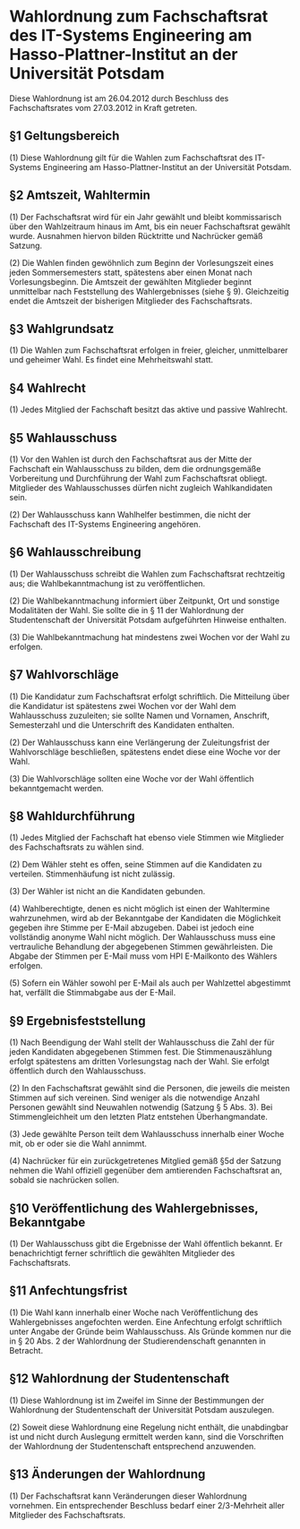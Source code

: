 # Wahlordnung zum Fachschaftsrat des IT-Systems Engineering am Hasso-Plattner-Institut an der Universität Potsdam

Diese Wahlordnung ist am 26.04.2012 durch Beschluss des Fachschaftsrates vom 27.03.2012 in Kraft getreten.



## §1 Geltungsbereich

(1) Diese Wahlordnung gilt für die Wahlen zum Fachschaftsrat des IT-Systems Engineering am Hasso-Plattner-Institut an der Universität Potsdam.


## §2 Amtszeit, Wahltermin

(1) Der Fachschaftsrat wird für ein Jahr gewählt und bleibt kommissarisch über den Wahlzeitraum hinaus im Amt, bis ein neuer Fachschaftsrat gewählt wurde. Ausnahmen hiervon bilden Rücktritte und Nachrücker gemäß Satzung.

(2) Die Wahlen finden gewöhnlich zum Beginn der Vorlesungszeit eines jeden Sommersemesters statt, spätestens aber einen Monat nach Vorlesungsbeginn. Die Amtszeit der gewählten Mitglieder beginnt unmittelbar nach Feststellung des Wahlergebnisses (siehe § 9). Gleichzeitig endet die Amtszeit der bisherigen Mitglieder des Fachschaftsrats.


## §3 Wahlgrundsatz

(1) Die Wahlen zum Fachschaftsrat erfolgen in freier, gleicher, unmittelbarer und geheimer Wahl. Es findet eine Mehrheitswahl statt.


## §4 Wahlrecht

(1) Jedes Mitglied der Fachschaft besitzt das aktive und passive Wahlrecht.


## §5 Wahlausschuss

(1) Vor den Wahlen ist durch den Fachschaftsrat aus der Mitte der Fachschaft ein Wahlausschuss zu bilden, dem die ordnungsgemäße Vorbereitung und Durchführung der Wahl zum Fachschaftsrat obliegt. Mitglieder des Wahlausschusses dürfen nicht zugleich Wahlkandidaten sein.

(2) Der Wahlausschuss kann Wahlhelfer bestimmen, die nicht der Fachschaft des IT-Systems Engineering angehören.


## §6 Wahlausschreibung

(1) Der Wahlausschuss schreibt die Wahlen zum Fachschaftsrat rechtzeitig aus; die Wahlbekanntmachung ist zu veröffentlichen.

(2) Die Wahlbekanntmachung informiert über Zeitpunkt, Ort und sonstige Modalitäten der Wahl. Sie sollte die in § 11 der Wahlordnung der Studentenschaft der Universität Potsdam aufgeführten Hinweise enthalten.

(3) Die Wahlbekanntmachung hat mindestens zwei Wochen vor der Wahl zu erfolgen.


## §7 Wahlvorschläge

(1) Die Kandidatur zum Fachschaftsrat erfolgt schriftlich. Die Mitteilung über die Kandidatur ist spätestens zwei Wochen vor der Wahl dem Wahlausschuss zuzuleiten; sie sollte Namen und Vornamen, Anschrift, Semesterzahl und die Unterschrift des Kandidaten enthalten.

(2) Der Wahlausschuss kann eine Verlängerung der Zuleitungsfrist der Wahlvorschläge beschließen, spätestens endet diese eine Woche vor der Wahl.

(3) Die Wahlvorschläge sollten eine Woche vor der Wahl öffentlich bekanntgemacht werden.


## §8 Wahldurchführung

(1) Jedes Mitglied der Fachschaft hat ebenso viele Stimmen wie Mitglieder des Fachschaftsrats zu wählen sind.

(2) Dem Wähler steht es offen, seine Stimmen auf die Kandidaten zu verteilen. Stimmenhäufung ist nicht zulässig.

(3) Der Wähler ist nicht an die Kandidaten gebunden.

(4) Wahlberechtigte, denen es nicht möglich ist einen der Wahltermine wahrzunehmen, wird ab der Bekanntgabe der Kandidaten die Möglichkeit gegeben ihre Stimme per E-Mail abzugeben. Dabei ist jedoch eine vollständig anonyme Wahl nicht möglich. Der Wahlausschuss muss eine vertrauliche Behandlung der abgegebenen Stimmen gewährleisten. Die Abgabe der Stimmen per E-Mail muss vom HPI E-Mailkonto des Wählers erfolgen.

(5) Sofern ein Wähler sowohl per E-Mail als auch per Wahlzettel abgestimmt hat, verfällt die Stimmabgabe aus der E-Mail.


## §9 Ergebnisfeststellung

(1) Nach Beendigung der Wahl stellt der Wahlausschuss die Zahl der für jeden Kandidaten abgegebenen Stimmen fest. Die Stimmenauszählung erfolgt spätestens am dritten Vorlesungstag nach der Wahl. Sie erfolgt öffentlich durch den Wahlausschuss.

(2) In den Fachschaftsrat gewählt sind die Personen, die jeweils die meisten Stimmen auf sich vereinen. Sind weniger als die notwendige Anzahl Personen gewählt sind Neuwahlen notwendig (Satzung § 5 Abs. 3). Bei Stimmengleichheit um den letzten Platz entstehen Überhangmandate.

(3) Jede gewählte Person teilt dem Wahlausschuss innerhalb einer Woche mit, ob er oder sie die Wahl annimmt. 

(4) Nachrücker für ein zurückgetretenes Mitglied gemäß §5d der Satzung nehmen die Wahl offiziell gegenüber dem amtierenden Fachschaftsrat an, sobald sie nachrücken sollen.


## §10 Veröffentlichung des Wahlergebnisses, Bekanntgabe

(1) Der Wahlausschuss gibt die Ergebnisse der Wahl öffentlich bekannt. Er benachrichtigt ferner schriftlich die gewählten Mitglieder des Fachschaftsrats.


## §11 Anfechtungsfrist

(1) Die Wahl kann innerhalb einer Woche nach Veröffentlichung des Wahlergebnisses angefochten werden. Eine Anfechtung erfolgt schriftlich unter Angabe der Gründe beim Wahlausschuss. Als Gründe kommen nur die in § 20 Abs. 2 der Wahlordnung der Studierendenschaft genannten in Betracht.


## §12 Wahlordnung der Studentenschaft

(1) Diese Wahlordnung ist im Zweifel im Sinne der Bestimmungen der Wahlordnung der Studentenschaft der Universität Potsdam auszulegen.

(2) Soweit diese Wahlordnung eine Regelung nicht enthält, die unabdingbar ist und nicht durch Auslegung ermittelt werden kann, sind die Vorschriften der Wahlordnung der Studentenschaft entsprechend anzuwenden.


## §13 Änderungen der Wahlordnung

(1) Der Fachschaftsrat kann Veränderungen dieser Wahlordnung vornehmen. Ein entsprechender Beschluss bedarf einer 2/3-Mehrheit aller Mitglieder des Fachschaftsrats.
